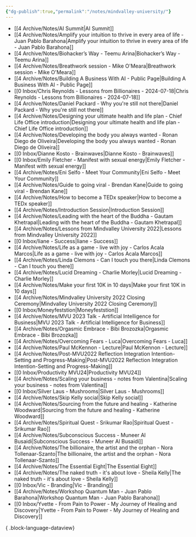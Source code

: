 ```yaml
---
{"dg-publish":true,"permalink":"/notes/mindvalley-university/"}
---
```




- [[4 Archive/Notes/AI Summit\|AI Summit]]
- [[4 Archive/Notes/Amplify your intuition to thrive in every area of life - Juan Pablo Barahona\|Amplify your intuition to thrive in every area of life - Juan Pablo Barahona]]
- [[4 Archive/Notes/Biohacker’s Way - Teemu Arina\|Biohacker’s Way - Teemu Arina]]
- [[4 Archive/Notes/Breathwork session - Mike O'Meara\|Breathwork session - Mike O'Meara]]
- [[4 Archive/Notes/Building A Business With AI - Public Page\|Building A Business With AI - Public Page]]
- [[0 Inbox/Chris Reynolds - Lessons from Billionaires - 2024-07-18\|Chris Reynolds - Lessons from Billionaires - 2024-07-18]]
- [[4 Archive/Notes/Daniel Packard - Why you're still not there\|Daniel Packard - Why you're still not there]]
- [[4 Archive/Notes/Designing your ultimate health and life plan - Chief Life Office introduction\|Designing your ultimate health and life plan - Chief Life Office introduction]]
- [[4 Archive/Notes/Developing the body you always wanted - Ronan Diego de Oliveira\|Developing the body you always wanted - Ronan Diego de Oliveira]]
- [[0 Inbox/Dianne Kosto - Brainwaves\|Dianne Kosto - Brainwaves]]
- [[0 Inbox/Emily Fletcher - Manifest with sexual energy\|Emily Fletcher - Manifest with sexual energy]]
- [[4 Archive/Notes/Eni Selfo - Meet Your Community\|Eni Selfo - Meet Your Community]]
- [[4 Archive/Notes/Guide to going viral - Brendan Kane\|Guide to going viral - Brendan Kane]]
- [[4 Archive/Notes/How to become a TEDx speaker\|How to become a TEDx speaker]]
- [[4 Archive/Notes/Introduction Session\|Introduction Session]]
- [[4 Archive/Notes/Leading with the heart of the Buddha - Gautam Khetrapal\|Leading with the heart of the Buddha - Gautam Khetrapal]]
- [[4 Archive/Notes/Lessons from Mindvalley University 2022\|Lessons from Mindvalley University 2022]]
- [[0 Inbox/liane - Success\|liane - Success]]
- [[4 Archive/Notes/Life as a game - live with joy - Carlos Acala Marcos\|Life as a game - live with joy - Carlos Acala Marcos]]
- [[4 Archive/Notes/Linda Clemons - Can I touch you there\|Linda Clemons - Can I touch you there]]
- [[4 Archive/Notes/Lucid Dreaming - Charlie Morley\|Lucid Dreaming - Charlie Morley]]
- [[4 Archive/Notes/Make your first 10K in 10 days\|Make your first 10K in 10 days]]
- [[4 Archive/Notes/Mindvalley University 2022 Closing Ceremony\|Mindvalley University 2022 Closing Ceremony]]
- [[0 Inbox/Moneyfeststion\|Moneyfeststion]]
- [[4 Archive/Notes/MVU 2023 Talk - Artificial Intelligence for Business\|MVU 2023 Talk - Artificial Intelligence for Business]]
- [[4 Archive/Notes/Orgasmic Embrace - Bibi Brozozka\|Orgasmic Embrace - Bibi Brozozka]]
- [[4 Archive/Notes/Overcoming Fears - Luca\|Overcoming Fears - Luca]]
- [[4 Archive/Notes/Paul McKennon - Lecture\|Paul McKennon - Lecture]]
- [[4 Archive/Notes/Post-MVU2022 Reflection Integration Intention-Setting and Progress-Making\|Post-MVU2022 Reflection Integration Intention-Setting and Progress-Making]]
- [[0 Inbox/Productivity MVU24\|Productivity MVU24]]
- [[4 Archive/Notes/Scaling your business - notes from Valentina\|Scaling your business - notes from Valentina]]
- [[0 Inbox/Silver Laus - Mushrooms\|Silver Laus - Mushrooms]]
- [[4 Archive/Notes/Skip Kelly social\|Skip Kelly social]]
- [[4 Archive/Notes/Sourcing from the future and healing - Katherine Woodward\|Sourcing from the future and healing - Katherine Woodward]]
- [[4 Archive/Notes/Spiritual Quest - Srikumar Rao\|Spiritual Quest - Srikumar Rao]]
- [[4 Archive/Notes/Subconscious Success - Muneer Al Busaidi\|Subconscious Success - Muneer Al Busaidi]]
- [[4 Archive/Notes/The billionaire, the artist and the orphan - Nora Tollenaar-Szanto\|The billionaire, the artist and the orphan - Nora Tollenaar-Szanto]]
- [[4 Archive/Notes/The Essential Eight\|The Essential Eight]]
- [[4 Archive/Notes/The naked truth - it's about love - Sheila Kelly\|The naked truth - it's about love - Sheila Kelly]]
- [[0 Inbox/Vic - Branding\|Vic - Branding]]
- [[4 Archive/Notes/Workshop Quantum Man - Juan Pablo Barahona\|Workshop Quantum Man - Juan Pablo Barahona]]
- [[0 Inbox/Yvette - From Pain to Power - My Journey of Healing and Discovery\|Yvette - From Pain to Power - My Journey of Healing and Discovery]]

{ .block-language-dataview}